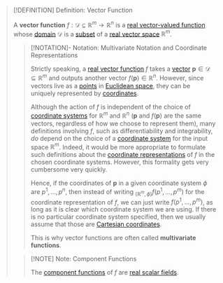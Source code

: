 >[!DEFINITION] Definition: Vector Function
>
>A **vector function** $f: \mathcal{D} \subseteq \mathbb{R}^m \to \mathbb{R}^n$ is a [real vector-valued function](../Real%20Vector-Valued%20Function.md) whose [domain](../../Functions/index.md) $\mathcal{D}$ is a [subset](../../../Set%20Theory/index.md) of a [real vector space](../../../../Algebra/Linear%20Algebra/Matrices/Row%20and%20Column%20Vectors/Real%20Vectors/Structure%20of%20the%20Real%20Vector%20Space.md) $\mathbb{R}^m$.
>
>>[!NOTATION]- Notation: Multivariate Notation and Coordinate Representations
>>
>>Strictly speaking, a [real vector function](Real%20Vector%20Function.md) $f$ takes a [vector](../../../../Algebra/Linear%20Algebra/Matrices/Row%20and%20Column%20Vectors/Real%20Vectors/Real%20Vector.md) $\mathbf{p} \in \mathcal{D} \subseteq \mathbb{R}^m$ and outputs another vector $f(\mathbf{p}) \in \mathbb{R}^n$. However, since vectors live as a [points](../../../Geometry/Euclidean%20Geometry/Euclidean%20Space/Points%20vs%20Vectors/index.md) in [Euclidean space](../The%20Topology%20of%20Euclidean%20Space.md), they can be uniquely represented by [coordinates](../../../Geometry/Euclidean%20Geometry/Euclidean%20Space/Coordinate%20Systems/index.md).
>>
>>Although the action of $f$ is independent of the choice of [coordinate systems](../../../Geometry/Euclidean%20Geometry/Euclidean%20Space/Coordinate%20Systems/index.md) for $\mathbb{R}^m$ and $\mathbb{R}^n$ ($\mathbf{p}$ and $f(\mathbf{p})$ are the same vectors, regardless of how we choose to represent them), many definitions involving $f$, such as differentiability and integrability, *do* depend on the choice of a [coordinate system](../../../Geometry/Euclidean%20Geometry/Euclidean%20Space/Coordinate%20Systems/index.md) for the input space $\mathbb{R}^m$. Indeed, it would be more appropriate to formulate such definitions about the [coordinate representations](../../Analysis%20on%20Manifolds/Coordinate%20Representation%20of%20Functions.md) of $f$ in the chosen coordinate systems. However, this formality gets very cumbersome very quickly.
>>
>>Hence, if the coordinates of $\mathbf{p}$ in a given coordinate system $\phi$ are $p^1, \dotsc, p^n$, then instead of writing ${}_{(\mathbb{R}^m, \phi)}f(p^1,\dotsc,p^m)$ for the coordinate representation of $f$, we can just write $f(p^1,\dotsc,p^m)$, as long as it is clear which coordinate system we are using. If there is no particular coordinate system specified, then we usually assume that those are [Cartesian coordinates](../../../../Geometry/Euclidean%20Geometry/Euclidean%20Space/Coordinate%20Systems/Cartesian%20Coordinate%20System.md).
>>
>>This is why vector functions are often called **multivariate functions**.
>>
>
>>[!NOTE] Note: Component Functions
>>
>>The [component functions](../Real%20Vector-Valued%20Function.md) of $f$ are [real scalar fields](Scalar%20Fields/Real%20Scalar%20Field.md).
>>
>

